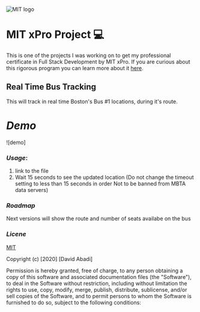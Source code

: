 ![MIT logo](https://bit.ly/2MonZuG)

# MIT xPro Project 💻
This is one of the projects I was working on to get my professional certificate in Full Stack Development by MIT xPro. 
If you are curious about this rigorous program you can learn more about it [here](https://youtu.be/5CiCtj_2Qsg).

## Real Time Bus Tracking
This will track in real time Boston's Bus #1 locations, during it's route.

# *Demo*
![demo]

### *Usage*: 
1. link to the file 
2. Wait 15 seconds to see the updated location (Do not change the timeout setting to less than 15 seconds in order Not to be banned from MBTA data servers) 

### *Roadmap*
Next versions will show the route and number of seats availabe on the bus

### *Licene* 
   
[MIT](https://choosealicense.com/licenses/mit/#)

Copyright (c) [2020] [David Abadi]

Permission is hereby granted, free of charge, to any person obtaining a copy
of this software and associated documentation files (the "Software"), to deal
in the Software without restriction, including without limitation the rights
to use, copy, modify, merge, publish, distribute, sublicense, and/or sell
copies of the Software, and to permit persons to whom the Software is
furnished to do so, subject to the following conditions:
